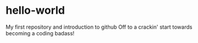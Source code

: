 # hello-world
My first repository and introduction to github
Off to a crackin' start towards becoming a coding badass!

